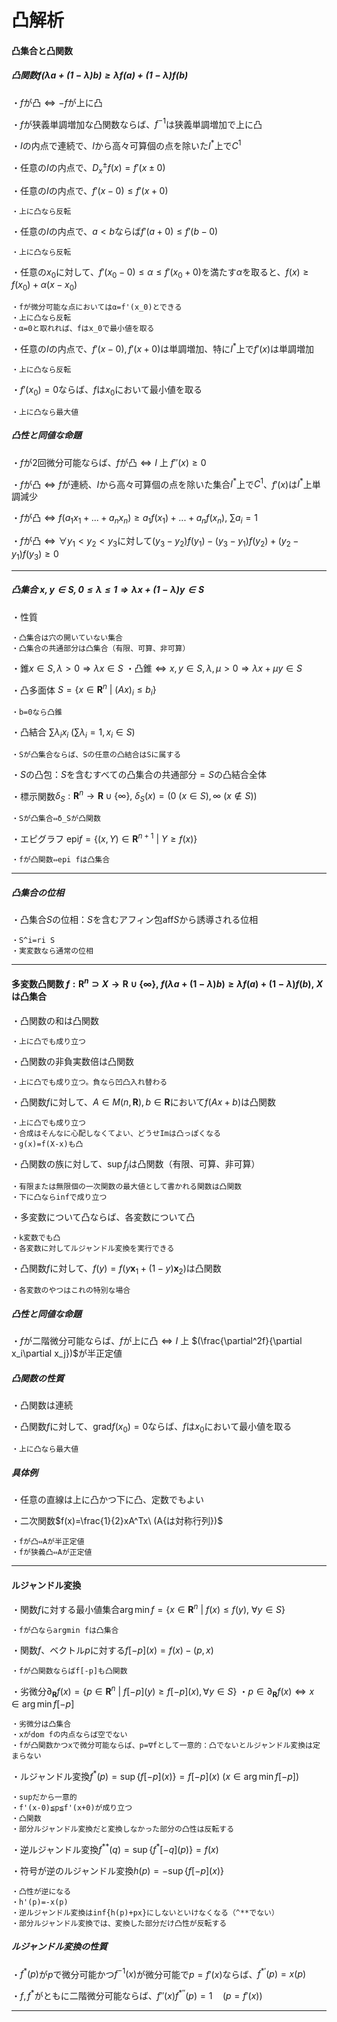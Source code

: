 # 凸解析

#### 凸集合と凸関数

##### 凸関数$f(\lambda a+(1-\lambda)b)\ge\lambda f(a)+(1-\lambda)f(b)$

・$f$が凸$\iff -f$が上に凸

・$f$が狭義単調増加な凸関数ならば、$f^{-1}$は狭義単調増加で上に凸

・$I$の内点で連続で、$I$から高々可算個の点を除いた$I^*$上で$C^1$

・任意の$I$の内点で、$D^{\pm}_xf(x)=f'(x\pm0)$

・任意の$I$の内点で、$f'(x-0)\le f'(x+0)$

    ・上に凸なら反転

・任意の$I$の内点で、$a<b$ならば$f'(a+0)\le f'(b-0)$

    ・上に凸なら反転

・任意の$x_0$に対して、$f'(x_0-0)\le\alpha\le f'(x_0+0)$を満たす$\alpha$を取ると、$f(x)\ge f(x_0)+\alpha(x-x_0)$

    ・fが微分可能な点においてはα=f'(x_0)とできる
    ・上に凸なら反転
    ・α=0と取れれば、fはx_0で最小値を取る

・任意の$I$の内点で、$f'(x-0),f'(x+0)$は単調増加、特に$I^*$上で$f'(x)$は単調増加

    ・上に凸なら反転

・$f'(x_0)=0$ならば、$f$は$x_0$において最小値を取る

    ・上に凸なら最大値

##### 凸性と同値な命題

・$f$が$2$回微分可能ならば、$f$が凸$\iff I$ 上 $f''(x)\ge0$

・$f$が凸$\iff f$が連続、$I$から高々可算個の点を除いた集合$I^*$上で$C^1$、$f'(x)$は$I^*$上単調減少

・$f$が凸$\iff f(a_1x_1+...+a_nx_n)\ge a_1f(x_1)+...+a_nf(x_n),\ \sum a_i=1$

・$f$が凸$\iff\forall y_1<y_2<y_3$に対して$(y_3-y_2)f(y_1)-(y_3-y_1)f(y_2)+(y_2-y_1)f(y_3)\ge0$

---

##### 凸集合 $x,y\in S,0\le\lambda\le1\Rightarrow\lambda x+(1-\lambda)y\in S$

・性質

    ・凸集合は穴の開いていない集合
    ・凸集合の共通部分は凸集合（有限、可算、非可算）

・錐$x\in S,\lambda>0\Rightarrow\lambda x\in S$
・凸錐$\iff x,y\in S,\lambda,\mu>0\Rightarrow\lambda x+\mu y\in S$

・凸多面体 $S=\{x\in\bm{R}^n\ |\ (Ax)_i\le b_i\}$

    ・b=0なら凸錐

・凸結合 $\sum\lambda_ix_i\ (\sum\lambda_i=1,x_i\in S)$

    ・Sが凸集合ならば、Sの任意の凸結合はSに属する

・$S$の凸包：$S$を含むすべての凸集合の共通部分$=S$の凸結合全体

・標示関数$\delta_S:\bm{R}^n\to\bm{R}\cup\{\infty\},\ \delta_S(x)=(0\ (x\in S),\infty\ (x\notin S))$

    ・Sが凸集合⇔δ_Sが凸関数

・エピグラフ $\mathrm{epi}f=\{(x,Y)\in\bm{R}^{n+1}\ |\ Y\ge f(x)\}$

    ・fが凸関数⇔epi fは凸集合

---

##### 凸集合の位相

・凸集合$S$の位相：$S$を含むアフィン包aff$S$から誘導される位相

    ・S^i=ri S
    ・実変数なら通常の位相

---

#### 多変数凸関数 $f:\bm{R}^n\supset X\to\bm{R}\cup\{\infty\},\ f(\lambda a+(1-\lambda)b)\ge\lambda f(a)+(1-\lambda)f(b),\ X$は凸集合

・凸関数の和は凸関数

    ・上に凸でも成り立つ

・凸関数の非負実数倍は凸関数

    ・上に凸でも成り立つ。負なら凹凸入れ替わる

・凸関数$f$に対して、$A\in M(n,\bm{R}),b\in\bm{R}$において$f(Ax+b)$は凸関数

    ・上に凸でも成り立つ
    ・合成はそんなに心配しなくてよい、どうせImは凸っぽくなる
    ・g(x)=f(X-x)も凸


・凸関数の族に対して、$\sup f_j$は凸関数（有限、可算、非可算）

    ・有限または無限個の一次関数の最大値として書かれる関数は凸関数
    ・下に凸ならinfで成り立つ

・多変数について凸ならば、各変数について凸

    ・k変数でも凸
    ・各変数に対してルジャンドル変換を実行できる

・凸関数$f$に対して、$f(y)=f(y\bm{x}_1+(1-y)\bm{x}_2)$は凸関数

    ・各変数のやつはこれの特別な場合



##### 凸性と同値な命題

・$f$が二階微分可能ならば、$f$が上に凸$\iff I$ 上 $(\frac{\partial^2f}{\partial x_i\partial x_j})$が半正定値

##### 凸関数の性質

・凸関数は連続

・凸関数$f$に対して、$\mathrm{grad}f(x_0)=0$ならば、$f$は$x_0$において最小値を取る

    ・上に凸なら最大値

##### 具体例

・任意の直線は上に凸かつ下に凸、定数でもよい

・二次関数$f(x)=\frac{1}{2}xA^Tx\ (A{は対称行列})$

    ・fが凸⇔Aが半正定値
    ・fが狭義凸⇔Aが正定値

---

#### ルジャンドル変換

・関数$f$に対する最小値集合$\arg\min f=\{x\in\bm{R}^n\ |\ f(x)\le f(y),\ \forall y\in S\}$

    ・fが凸ならargmin fは凸集合

・関数$f$、ベクトル$p$に対する$f[-p](x)=f(x)-(p,x)$

    ・fが凸関数ならばf[-p]も凸関数

・劣微分$\partial_{\bm{R}}f(x)=\{p\in\bm{R}^n\ |\ f[-p](y)\ge f[-p](x),\forall y\in S\}$
・$p\in\partial_{\bm{R}}f(x)\iff x\in\arg\min f[-p]$

    ・劣微分は凸集合
    ・xがdom fの内点ならば空でない
    ・fが凸関数かつxで微分可能ならば、p=∇fとして一意的：凸でないとルジャンドル変換は定まらない

・ルジャンドル変換$f^{*}(p)=\sup\{f[-p](x)\}=f[-p](x)\ (x\in\arg\min f[-p])$

    ・supだから一意的
    ・f'(x-0)≦p≦f'(x+0)が成り立つ
    ・凸関数
    ・部分ルジャンドル変換だと変換しなかった部分の凸性は反転する

・逆ルジャンドル変換$f^{**}(q)=\sup\{f^{*}[-q](p)\}=f(x)$ 

・符号が逆のルジャンドル変換$h(p)=-\sup\{f[-p](x)\}$

    ・凸性が逆になる
    ・h'(p)=-x(p)
    ・逆ルジャンドル変換はinf{h(p)+px}にしないといけなくなる（^**でない）
    ・部分ルジャンドル変換では、変換した部分だけ凸性が反転する


##### ルジャンドル変換の性質

・$f^*(p)$が$p$で微分可能かつ$f^{-1}(x)$が微分可能で$p=f'(x)$ならば、$f^{*'}(p)=x(p)$

・$f,f^{*}$がともに二階微分可能ならば、$f''(x)f^{*''}(p)=1\quad(p=f'(x))$




---